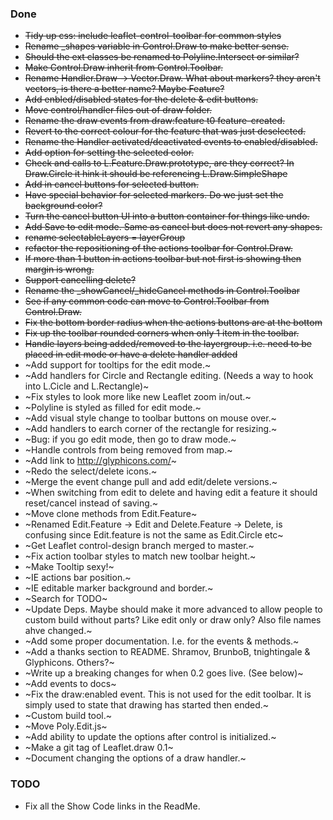 ### Done

* ~~Tidy up css: include leaflet-control-toolbar for common styles~~
* ~~Rename _shapes variable in Control.Draw to make better sense.~~
* ~~Should the ext classes be renamed to Polyline.Intersect or similar?~~
* ~~Make Control.Draw inherit from Control.Toolbar.~~
* ~~Rename Handler.Draw -> Vector.Draw. What about markers? they aren't vectors, is there a better name? Maybe
	Feature?~~
* ~~Add enbled/disabled states for the delete & edit buttons.~~
* ~~Move control/handler files out of draw folder.~~
* ~~Rename the draw events from draw:feature t0 feature-created.~~
* ~~Revert to the correct colour for the feature that was just deselected.~~
* ~~Rename the Handler activated/deactivated events to enabled/disabled.~~
* ~~Add option for setting the selected color.~~
* ~~Check and calls to L.Feature.Draw.prototype, are they correct? In Draw.Circle it hink it should be referencing
	L.Draw.SimpleShape~~
* ~~Add in cancel buttons for selected button.~~
* ~~Have special behavior for selected markers. Do we just set the background color?~~
* ~~Turn the cancel button UI into a button container for things like undo.~~
* ~~Add Save to edit mode. Same as cancel but does not revert any shapes.~~
* ~~rename selectableLayers = layerGroup~~
* ~~refactor the repositioning of the actions toolbar for Control.Draw.~~
* ~~If more than 1 button in actions toolbar but not first is showing then margin is wrong.~~
* ~~Support cancelling delete?~~
* ~~Rename the _showCancel/_hideCancel methods in Control.Toolbar~~
* ~~See if any common code can move to Control.Toolbar from Control.Draw.~~
* ~~Fix the bottom border radius when the actions buttons are at the bottom~~
* ~~Fix up the toolbar rounded corners when only 1 item in the toolbar.~~
* ~~Handle layers being added/removed to the layergroup. i.e. need to be placed in edit mode or have a delete handler
	added~~
* ~Add support for tooltips for the edit mode.~
* ~Add handlers for Circle and Rectangle editing. (Needs a way to hook into L.Cicle and L.Rectangle)~
* ~Fix styles to look more like new Leaflet zoom in/out.~
* ~Polyline is styled as filled for edit mode.~
* ~Add visual style change to toolbar buttons on mouse over.~
* ~Add handlers to earch corner of the rectangle for resizing.~
* ~Bug: if you go edit mode, then go to draw mode.~
* ~Handle controls from being removed from map.~
* ~Add link to http://glyphicons.com/~
* ~Redo the select/delete icons.~
* ~Merge the event change pull and add edit/delete versions.~
* ~When switching from edit to delete and having edit a feature it should reset/cancel instead of saving.~
* ~Move clone methods from Edit.Feature~
* ~Renamed Edit.Feature -> Edit and Delete.Feature -> Delete, is confusing since Edit.feature is not the same as
	Edit.Circle etc~
* ~Get Leaflet control-design branch merged to master.~
* ~Fix action toolbar styles to match new toolbar height.~
* ~Make Tooltip sexy!~
* ~IE actions bar position.~
* ~IE editable marker background and border.~
* ~Search for TODO~
* ~Update Deps. Maybe should make it more advanced to allow people to custom build without parts? Like edit only or draw
	only? Also file names ahve changed.~
* ~Add some proper documentation. I.e. for the events & methods.~
* ~Add a thanks section to README. Shramov, BrunboB, tnightingale & Glyphicons. Others?~
* ~Write up a breaking changes for when 0.2 goes live. (See below)~
* ~Add events to docs~
* ~Fix the draw:enabled event. This is not used for the edit toolbar. It is simply used to state that drawing has
	started then ended.~
* ~Custom build tool.~
* ~Move Poly.Edit.js~
* ~Add ability to update the options after control is initialized.~
* ~Make a git tag of Leaflet.draw 0.1~
* ~Document changing the options of a draw handler.~

### TODO

* Fix all the Show Code links in the ReadMe.
